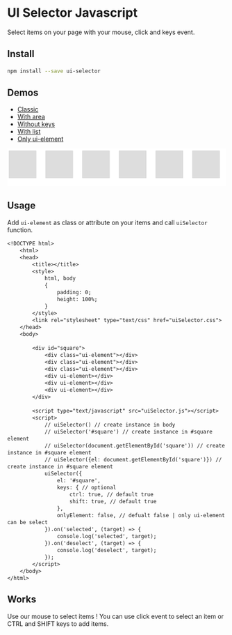 # UI Selector Javascript
Select items on your page with your mouse, click and keys event.

## Install

``` bash
npm install --save ui-selector

``` 

## Demos
* [Classic](https://htmlpreview.github.io/?https://raw.githubusercontent.com/dobobaie/ui-selector/master/examples/unlimit-area.html)
* [With area](https://htmlpreview.github.io/?https://raw.githubusercontent.com/dobobaie/ui-selector/master/examples/limit-area.html)
* [Without keys](https://htmlpreview.github.io/?https://raw.githubusercontent.com/dobobaie/ui-selector/master/examples/disable-keys.html)
* [With list](https://htmlpreview.github.io/?https://raw.githubusercontent.com/dobobaie/ui-selector/master/examples/list-elements.html)
* [Only ui-element](https://htmlpreview.github.io/?https://raw.githubusercontent.com/dobobaie/ui-selector/master/examples/only-ui-element.html)

![demo](https://raw.githubusercontent.com/dobobaie/ui-selector/master/examples/demo.gif)

## Usage
Add `ui-element` as class or attribute on your items and call `uiSelector` function.

```
<!DOCTYPE html>
	<html>
	<head>
		<title></title>
		<style>
			html, body
			{
				padding: 0;
				height: 100%;
			}
		</style>
		<link rel="stylesheet" type="text/css" href="uiSelector.css">
	</head>
	<body>
		
		<div id="square">
			<div class="ui-element"></div>
			<div class="ui-element"></div>
			<div class="ui-element"></div>
			<div ui-element></div>
			<div ui-element></div>
			<div ui-element></div>
		</div>

		<script type="text/javascript" src="uiSelector.js"></script>
		<script>
			// uiSelector() // create instance in body
			// uiSelector('#square') // create instance in #square element 
			// uiSelector(document.getElementById('square')) // create instance in #square element 
			// uiSelector({el: document.getElementById('square')}) // create instance in #square element 
			uiSelector({
				el: '#square',
				keys: { // optional
					ctrl: true, // default true
					shift: true, // default true
				},
				onlyElement: false, // defualt false | only ui-element can be select
			}).on('selected', (target) => {
				console.log('selected', target);
			}).on('deselect', (target) => {
				console.log('deselect', target);
			});
		</script>
	</body>
</html>

``` 

## Works
Use our mouse to select items ! You can use click event to select an item or CTRL and SHIFT keys to add items.
